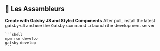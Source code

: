 ## 🚀 Les Assembleurs

**Create with Gatsby JS and Styled Components**
After pull, install the latest gatsby-cli and use the Gatsby command to launch the development server


    ```shell
    npm run develop
    gatsby develop
    ```
